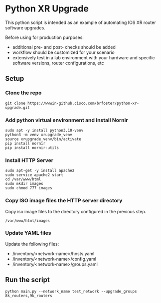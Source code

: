 # Python XR Upgrade
This python script is intended as an example of automating IOS XR router software upgrades.  

Before using for production purposes:
* additional pre- and post- checks should be added
* workflow should be customized for your scenario
* extensively test in a lab environment with your hardware and specific software versions, router configurations, etc

## Setup
### Clone the repo
```commandline
git clone https://wwwin-github.cisco.com/brfoster/python-xr-upgrade.git
```
### Add python virtual environment and install Nornir
```
sudo apt -y install python3.10-venv
python3 -m venv xrupgrade_venv
source xrupgrade_venv/bin/activate
pip install nornir
pip install nornir-utils
```
### Install HTTP Server
```commandline
sudo apt-get -y install apache2
sudo service apache2 start
cd /var/www/html
sudo mkdir images
sudo chmod 777 images
```
### Copy ISO image files the HTTP server directory
Copy iso image files to the directory configured in the previous step.

`/var/www/html/images`

### Update YAML files
Update the following files:
* /inventory/\<network-name\>/hosts.yaml
* /inventory/\<network-name\>/config.yaml
* /inventory/\<network-name\>/groups.yaml
## Run the script
```commandline
python main.py --network_name test_network --upgrade_groups 8k_routers,9k_routers
```